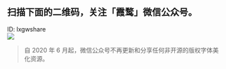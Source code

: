 ## 扫描下面的二维码，关注「霞鹜」微信公众号。
ID: lxgwshare  
![](https://github.com/lxgw/lxgw/raw/main/images/qrcode_wx.jpg)

> 自 2020 年 6 月起，微信公众号不再更新和分享任何非开源的版权字体美化资源。
